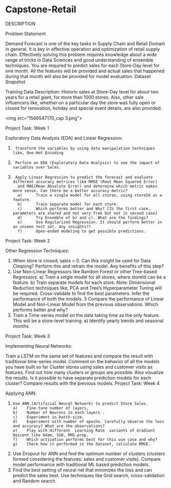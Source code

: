 # Capstone-Retail

DESCRIPTION

Problem Statement

Demand Forecast is one of the key tasks in Supply Chain and Retail Domain in general. It is key in effective operation and optimization of retail supply chain. Effectively solving this problem requires knowledge about a wide range of tricks in Data Sciences and good understanding of ensemble techniques. 
You are required to predict sales for each Store-Day level for one month. All the features will be provided and actual sales that happened during that month will also be provided for model evaluation. 
Dataset Snapshot

Training Data Description: Historic sales at Store-Day level for about two years for a retail giant, for more than 1000 stores. Also, other sale influencers like, whether on a particular day the store was fully open or closed for renovation, holiday and special event details, are also provided. 

 
<img src=”1566547170_cap 3.png">


Project Task: Week 1

Exploratory Data Analysis (EDA) and Linear Regression:

1.      Transform the variables by using data manipulation techniques like, One-Hot Encoding 
2.      Perform an EDA (Exploratory Data Analysis) to see the impact of variables over Sales.
3.      Apply Linear Regression to predict the forecast and evaluate different accuracy metrices like RMSE (Root Mean Squared Error)
         and MAE(Mean Absolute Error) and determine which metric makes more sense. Can there be a better accuracy metric?
         a)      Train a single model for all stores, using storeId as a feature.
         b)      Train separate model for each store.
         c)      Which performs better and Why? [In the first case, parameters are shared and not very free but not in second case]
         d)      Try Ensemble of b) and c). What are the findings?
         e)      Use Regularized Regression. It should perform better in an unseen test set. Any insights??
         f)      Open-ended modeling to get possible predictions.

Project Task: Week 2

Other Regression Techniques:

1. When store is closed, sales = 0. Can this insight be used for Data Cleaning? Perform this and retrain the model. Any benefits of this step?
2. Use Non-Linear Regressors like Random Forest or other Tree-based Regressors.
       a)    Train a single model for all stores, where storeId can be a feature.
       b)    Train separate models for each store.
       Note: Dimensional Reduction techniques like, PCA and Tree’s Hyperparameter Tuning will be required. Cross-validate to find the
                  best parameters. Infer the performance of both the models. 
3 Compare the performance of Linear Model and Non-Linear Model from the previous observations. Which performs better and why?
4. Train a Time-series model on the data taking time as the only feature. This will be a store-level training.
       a)    Identify yearly trends and seasonal months
 

Project Task: Week 3

Implementing Neural Networks:

Train a LSTM on the same set of features and compare the result with traditional time-series model.
Comment on the behavior of all the models you have built so far
Cluster stores using sales and customer visits as features. Find out how many clusters or groups are possible. Also visualize the results.
Is it possible to have separate prediction models for each cluster? Compare results with the previous models.
Project Task: Week 4

Applying ANN:

1.     Use ANN (Artificial Neural Network) to predict Store Sales.
       a)    Fine-tune number of layers,
       b)    Number of Neurons in each layers .
       c)    Experiment in batch-size.
       d)    Experiment with number of epochs. Carefully observe the loss and accuracy? What are the observations?
       e)    Play with different  Learning Rate  variants of Gradient Descent like Adam, SGD, RMS-prop.
       f)    Which activation performs best for this use case and why?
       g)    Check how it performed in the dataset, calculate RMSE.
2.    Use Dropout for ANN and find the optimum number of clusters (clusters formed considering the features: sales and customer
       visits). Compare model performance with traditional ML based prediction models. 
3.    Find the best setting of neural net that minimizes the loss and can predict the sales best. Use techniques like Grid
       search, cross-validation and Random search.
